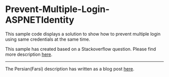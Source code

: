 # Prevent-Multiple-Login-ASPNETIdentity
This sample code displays a solution to show how to prevent multiple login using same credentials at the same time.

This sample has created based on a Stackoverflow question. Please find more description [here](http://stackoverflow.com/questions/31831295/prevent-multiple-logins).

***

The Persian(Farsi) description has written as a blog post [here](http://www.dotnettips.info/post/2206/%D8%AC%D9%84%D9%88%DA%AF%DB%8C%D8%B1%DB%8C-%D8%A7%D8%B2-%D9%88%D8%B1%D9%88%D8%AF-%D9%87%D9%85%D8%B2%D9%85%D8%A7%D9%86-%DA%A9%D8%A7%D8%B1%D8%A8%D8%B1%D8%A7%D9%86-%D8%A8%D8%A7-%D9%86%D8%A7%D9%85-%DA%A9%D8%A7%D8%B1%D8%A8%D8%B1%DB%8C-%D9%88-%D8%B1%D9%85%D8%B2-%D8%B9%D8%A8%D9%88%D8%B1-%DB%8C%DA%A9%D8%B3%D8%A7%D9%86).
